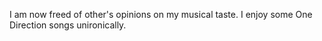 I am now freed of other's opinions on my musical taste.  I enjoy some One Direction songs unironically.
